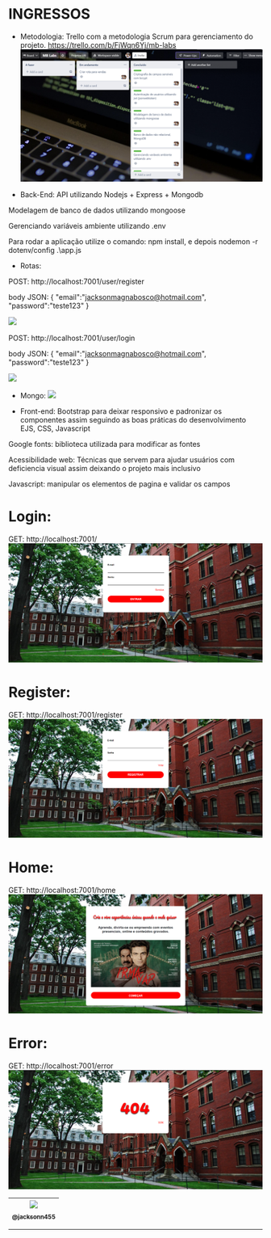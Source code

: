 INGRESSOS
===============================================

- Metodologia: 
Trello com a metodologia Scrum para gerenciamento do projeto.
https://trello.com/b/FjWqn6Yj/mb-labs
 ![](https://github.com/jacksonn455/Ingressos/blob/master/public/images/trello.png)

- Back-End: 
API utilizando Nodejs + Express + Mongodb

Modelagem de banco de dados utilizando mongoose

Gerenciando variáveis ambiente utilizando .env

Para rodar a aplicação utilize o comando: npm install, e depois nodemon -r dotenv/config .\app.js

- Rotas:

POST: http://localhost:7001/user/register

body JSON: {
	"email":"jacksonmagnabosco@hotmail.com",
	"password":"teste123"
}

 ![](https://github.com/jacksonn455/Triider/blob/main/public/images/register-in.png)

POST: http://localhost:7001/user/login


body JSON: {
	"email":"jacksonmagnabosco@hotmail.com",
	"password":"teste123"
}

 ![](https://github.com/jacksonn455/Triider/blob/main/public/images/login-in.png)
 
 - Mongo:
  ![](https://github.com/jacksonn455/Triider/blob/main/public/images/mongo.png)

- Front-end: 
Bootstrap para deixar responsivo e padronizar os componentes assim seguindo as boas práticas do desenvolvimento EJS, CSS, Javascript

Google fonts: biblioteca utilizada para modificar as fontes

Acessibilidade web: Técnicas que servem para ajudar usuários com deficiencia visual assim deixando o projeto mais inclusivo

Javascript: manipular os elementos de pagina e validar os campos

Login:
=====================
GET: http://localhost:7001/
 ![](https://github.com/jacksonn455/Ingressos/blob/master/public/images/login.png)
 
Register:
=====================
GET: http://localhost:7001/register
 ![](https://github.com/jacksonn455/Ingressos/blob/master/public/images/register.png)

Home:
=====================
GET: http://localhost:7001/home
 ![](https://github.com/jacksonn455/Ingressos/blob/master/public/images/home.png)

 Error:
=====================
GET: http://localhost:7001/error
 ![](https://github.com/jacksonn455/Ingressos/blob/master/public/images/error.png)

 | [<img src="https://avatars1.githubusercontent.com/u/46221221?s=460&u=0d161e390cdad66e925f3d52cece6c3e65a23eb2&v=4" width=115><br><sub>@jacksonn455</sub>](https://github.com/jacksonn455) |
  | :---: |

--------------------
